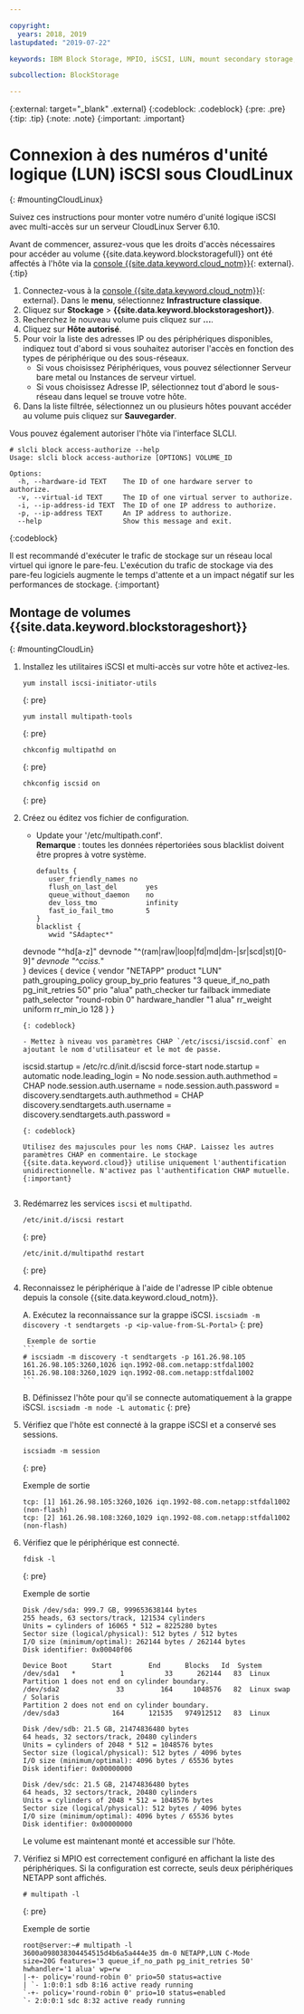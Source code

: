```yaml
---

copyright:
  years: 2018, 2019
lastupdated: "2019-07-22"

keywords: IBM Block Storage, MPIO, iSCSI, LUN, mount secondary storage, mount storage in CloudLinux

subcollection: BlockStorage

---
```

{:external: target="_blank" .external}
{:codeblock: .codeblock}
{:pre: .pre}
{:tip: .tip}
{:note: .note}
{:important: .important}

# Connexion à des numéros d'unité logique (LUN) iSCSI sous CloudLinux
{: #mountingCloudLinux}

Suivez ces instructions pour monter votre numéro d'unité logique iSCSI avec multi-accès sur un serveur CloudLinux Server 6.10.

Avant de commencer, assurez-vous que les droits d'accès nécessaires pour accéder au volume {{site.data.keyword.blockstoragefull}} ont été affectés à l'hôte via la [console {{site.data.keyword.cloud_notm}}](https://{DomainName}/classic){: external}.
{:tip}

1. Connectez-vous à la [console {{site.data.keyword.cloud_notm}}](https://{DomainName}/){: external}. Dans le **menu**, sélectionnez **Infrastructure classique**.
2. Cliquez sur **Stockage** > **{{site.data.keyword.blockstorageshort}}**.
3. Recherchez le nouveau volume puis cliquez sur **...**.
4. Cliquez sur **Hôte autorisé**.
5. Pour voir la liste des adresses IP ou des périphériques disponibles, indiquez tout d'abord si vous souhaitez autoriser l'accès en fonction des types de périphérique ou des sous-réseaux.
   - Si vous choisissez Périphériques, vous pouvez sélectionner Serveur bare metal ou Instances de serveur virtuel.
   - Si vous choisissez Adresse IP, sélectionnez tout d'abord le sous-réseau dans lequel se trouve votre hôte.
6. Dans la liste filtrée, sélectionnez un ou plusieurs hôtes pouvant accéder au volume puis cliquez sur **Sauvegarder**.

Vous pouvez également autoriser l'hôte via l'interface SLCLI.
```
# slcli block access-authorize --help
Usage: slcli block access-authorize [OPTIONS] VOLUME_ID

Options:
  -h, --hardware-id TEXT    The ID of one hardware server to authorize.
  -v, --virtual-id TEXT     The ID of one virtual server to authorize.
  -i, --ip-address-id TEXT  The ID of one IP address to authorize.
  -p, --ip-address TEXT     An IP address to authorize.
  --help                    Show this message and exit.
```
{:codeblock}

Il est recommandé d'exécuter le trafic de stockage sur un réseau local virtuel qui ignore le pare-feu. L'exécution du trafic de stockage via des pare-feu logiciels augmente le temps d'attente et a un impact négatif sur les performances de stockage.
{:important}

## Montage de volumes {{site.data.keyword.blockstorageshort}}
{: #mountingCloudLin}

1. Installez les utilitaires iSCSI et multi-accès sur votre hôte et activez-les.
   ```
   yum install iscsi-initiator-utils
   ```
   {: pre}

   ```
   yum install multipath-tools

   ```
   {: pre}

   ```
   chkconfig multipathd on
   ```
   {: pre}

   ```
   chkconfig iscsid on
   ```
   {: pre}

2. Créez ou éditez vos fichier de configuration.
   - Update your '/etc/multipath.conf'. <br/>**Remarque** : toutes les données répertoriées sous blacklist doivent être propres à votre système.
     ```
     defaults {
        user_friendly_names no
        flush_on_last_del       yes
        queue_without_daemon    no
        dev_loss_tmo            infinity
        fast_io_fail_tmo        5
     }
     blacklist {
        wwid "SAdaptec*"
   devnode "^hd[a-z]"
   devnode "^(ram|raw|loop|fd|md|dm-|sr|scd|st)[0-9]*"
        devnode "^cciss.*"  
   }
   devices {
     device {
        vendor "NETAPP"
   product "LUN"
   path_grouping_policy group_by_prio
   features "3 queue_if_no_path pg_init_retries 50"
   prio "alua"
   path_checker tur
   failback immediate
   path_selector "round-robin 0"
   hardware_handler "1 alua"
   rr_weight uniform
   rr_min_io 128
   }
     }
     ```
     {: codeblock}

   - Mettez à niveau vos paramètres CHAP `/etc/iscsi/iscsid.conf` en ajoutant le nom d'utilisateur et le mot de passe.

     ```
     iscsid.startup = /etc/rc.d/init.d/iscsid force-start
     node.startup = automatic
     node.leading_login = No
     node.session.auth.authmethod = CHAP
     node.session.auth.username = <user name value from the console>
     node.session.auth.password = <password value from the console>
     discovery.sendtargets.auth.authmethod = CHAP
     discovery.sendtargets.auth.username = <user name value from the console>
     discovery.sendtargets.auth.password = <password value from the console>
     ```
     {: codeblock}

     Utilisez des majuscules pour les noms CHAP. Laissez les autres paramètres CHAP en commentaire. Le stockage {{site.data.keyword.cloud}} utilise uniquement l'authentification unidirectionnelle. N'activez pas l'authentification CHAP mutuelle.
     {:important}


3. Redémarrez les services `iscsi` et `multipathd`.
   ```
   /etc/init.d/iscsi restart   
   ```
   {: pre}

   ```
   /etc/init.d/multipathd restart   
   ```
   {: pre}

4. Reconnaissez le périphérique à l'aide de l'adresse IP cible obtenue depuis la console {{site.data.keyword.cloud_notm}}.

     A. Exécutez la reconnaissance sur la grappe iSCSI.
       ```
       iscsiadm -m discovery -t sendtargets -p <ip-value-from-SL-Portal>
       ```
       {: pre}

        Exemple de sortie
       ```
       # iscsiadm -m discovery -t sendtargets -p 161.26.98.105
       161.26.98.105:3260,1026 iqn.1992-08.com.netapp:stfdal1002
       161.26.98.108:3260,1029 iqn.1992-08.com.netapp:stfdal1002
       ```

     B. Définissez l'hôte pour qu'il se connecte automatiquement à la grappe iSCSI.
       ```
       iscsiadm -m node -L automatic
       ```
       {: pre}

5. Vérifiez que l'hôte est connecté à la grappe iSCSI et a conservé ses sessions.
   ```
   iscsiadm -m session
   ```
   {: pre}

   Exemple de sortie
   ```
   tcp: [1] 161.26.98.105:3260,1026 iqn.1992-08.com.netapp:stfdal1002 (non-flash)
   tcp: [2] 161.26.98.108:3260,1029 iqn.1992-08.com.netapp:stfdal1002 (non-flash)
   ```


6. Vérifiez que le périphérique est connecté.
   ```
   fdisk -l
   ```
   {: pre}

   Exemple de sortie
   ```
   Disk /dev/sda: 999.7 GB, 999653638144 bytes
   255 heads, 63 sectors/track, 121534 cylinders
   Units = cylinders of 16065 * 512 = 8225280 bytes
   Sector size (logical/physical): 512 bytes / 512 bytes
   I/O size (minimum/optimal): 262144 bytes / 262144 bytes
   Disk identifier: 0x00040f06

   Device Boot      Start         End      Blocks   Id  System
   /dev/sda1   *           1          33      262144   83  Linux
   Partition 1 does not end on cylinder boundary.
   /dev/sda2              33         164     1048576   82  Linux swap / Solaris
   Partition 2 does not end on cylinder boundary.
   /dev/sda3             164      121535   974912512   83  Linux

   Disk /dev/sdb: 21.5 GB, 21474836480 bytes
   64 heads, 32 sectors/track, 20480 cylinders
   Units = cylinders of 2048 * 512 = 1048576 bytes
   Sector size (logical/physical): 512 bytes / 4096 bytes
   I/O size (minimum/optimal): 4096 bytes / 65536 bytes
   Disk identifier: 0x00000000

   Disk /dev/sdc: 21.5 GB, 21474836480 bytes
   64 heads, 32 sectors/track, 20480 cylinders
   Units = cylinders of 2048 * 512 = 1048576 bytes
   Sector size (logical/physical): 512 bytes / 4096 bytes
   I/O size (minimum/optimal): 4096 bytes / 65536 bytes
   Disk identifier: 0x00000000
   ```

   Le volume est maintenant monté et accessible sur l'hôte.

7. Vérifiez si MPIO est correctement configuré en affichant la liste des périphériques. Si la configuration est correcte, seuls deux périphériques NETAPP sont affichés.

   ```
   # multipath -l
   ```
   {: pre}

   Exemple de sortie
   ```
   root@server:~# multipath -l
   3600a098038304454515d4b6a5a444e35 dm-0 NETAPP,LUN C-Mode
   size=20G features='3 queue_if_no_path pg_init_retries 50' hwhandler='1 alua' wp=rw
   |-+- policy='round-robin 0' prio=50 status=active
   | `- 1:0:0:1 sdb 8:16 active ready running
   `-+- policy='round-robin 0' prio=10 status=enabled
   `- 2:0:0:1 sdc 8:32 active ready running
   ```
